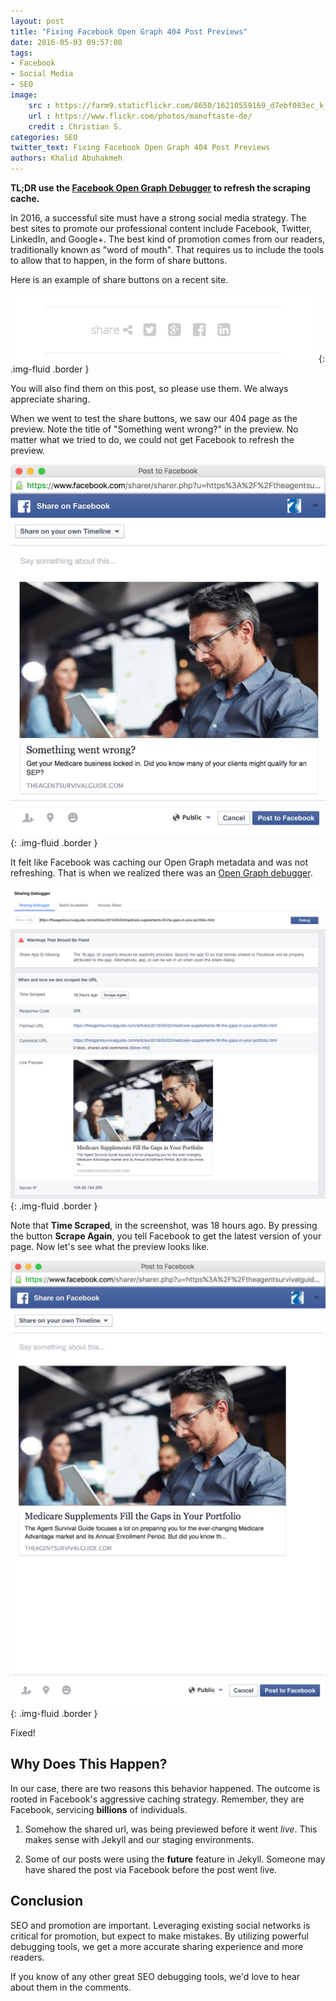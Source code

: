 ```yaml
---
layout: post
title: "Fixing Facebook Open Graph 404 Post Previews"
date: 2016-05-03 09:57:08
tags:
- Facebook
- Social Media
- SEO
image:
    src : https://farm9.staticflickr.com/8650/16210559169_d7ebf083ec_k_d.jpg
    url : https://www.flickr.com/photos/manoftaste-de/
    credit : Christian S.
categories: SEO
twitter_text: Fixing Facebook Open Graph 404 Post Previews
authors: Khalid Abuhakmeh
---
```


**TL;DR use the [Facebook Open Graph Debugger](https://developers.facebook.com/tools/debug/) to refresh the scraping cache.**

In 2016, a successful site must have a strong social media strategy. The best sites to promote our professional content include Facebook, Twitter, LinkedIn, and Google+. The best kind of promotion comes from our readers, traditionally known as "word of mouth". That requires us to include the tools to allow that to happen, in the form of share buttons.

Here is an example of share buttons on a recent site. 

![share buttons](/images/fixing-facebook-404-share/share-buttons-agent-survival-guide.png){: .img-fluid .border }

You will also find them on this post, so please use them. We always appreciate sharing.

When we went to test the share buttons, we saw our 404 page as the preview. Note the title of  "Something went wrong?" in the preview. No matter what we tried to do, we could not get Facebook to refresh the preview.

![share buttons](/images/fixing-facebook-404-share/share-404-error.png){: .img-fluid .border }

It felt like Facebook was caching our Open Graph metadata and was not refreshing. That is when we realized there was an [Open Graph debugger](https://developers.facebook.com/tools/debug/).

![Facebook Open Graph Debugger](/images/fixing-facebook-404-share/facebook-debugger-screenshot.png){: .img-fluid .border }

Note that **Time Scraped**, in the screenshot, was 18 hours ago. By pressing the button **Scrape Again**, you tell Facebook to get the latest version of your page. Now let's see what the preview looks like.

![Facebook Preview Fixed](/images/fixing-facebook-404-share/facebook-preview-fixed.png){: .img-fluid .border }

Fixed!

## Why Does This Happen?

In our case, there are two reasons this behavior happened. The outcome is rooted in Facebook's aggressive caching strategy. Remember, they are Facebook, servicing **billions** of individuals.

1. Somehow the shared url, was being previewed before it went *live*. This makes sense with Jekyll and our staging environments.

2. Some of our posts were using the **future** feature in Jekyll. Someone may have shared the post via Facebook before the post went live.

## Conclusion

SEO and promotion are important. Leveraging existing social networks is critical for promotion, but expect to make mistakes. By utilizing powerful debugging tools, we get a more accurate sharing experience and more readers.

If you know of any other great SEO debugging tools, we'd love to hear about them in the comments.